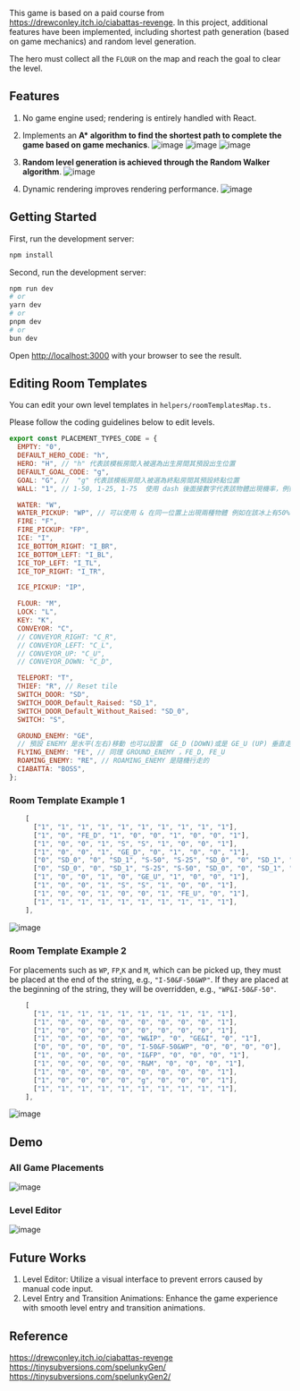 This game is based on a paid course from https://drewconley.itch.io/ciabattas-revenge.
In this project, additional features have been implemented, including shortest path generation (based on game mechanics) and random level generation.

The hero must collect all the `FLOUR` on the map and reach the goal to clear the level.

## Features

1. No game engine used; rendering is entirely handled with React.

2. Implements an **A\* algorithm to find the shortest path to complete the game based on game mechanics**.
   ![image](/public/ice_path.png)
   ![image](/public/path_2.png)
   ![image](/public/path_3.png)

3. **Random level generation is achieved through the Random Walker algorithm**.
   ![image](/public/random%20(1).gif)

4. Dynamic rendering improves rendering performance.
  ![image](/public/dynamic_render.gif)
  

## Getting Started

First, run the development server:

```bash
npm install
```

Second, run the development server:

```bash
npm run dev
# or
yarn dev
# or
pnpm dev
# or
bun dev
```

Open [http://localhost:3000](http://localhost:3000) with your browser to see the result.

## Editing Room Templates

You can edit your own level templates in `helpers/roomTemplatesMap.ts.`

Please follow the coding guidelines below to edit levels.

```javascript
export const PLACEMENT_TYPES_CODE = {
  EMPTY: "0",
  DEFAULT_HERO_CODE: "h",
  HERO: "H", // "h" 代表該模板房間入被選為出生房間其預設出生位置
  DEFAULT_GOAL_CODE: "g",
  GOAL: "G", //  "g" 代表該模板房間入被選為終點房間其預設終點位置
  WALL: "1", // 1-50, 1-25, 1-75  使用 dash 後面接數字代表該物體出現機率，例如 1-50 代表 WALL 出現機率 50%

  WATER: "W",
  WATER_PICKUP: "WP", // 可以使用 & 在同一位置上出現兩種物體 例如在該冰上有50%機率出現 WATER_PICKUP 則 "I&WP-50"
  FIRE: "F",
  FIRE_PICKUP: "FP",
  ICE: "I",
  ICE_BOTTOM_RIGHT: "I_BR",
  ICE_BOTTOM_LEFT: "I_BL",
  ICE_TOP_LEFT: "I_TL",
  ICE_TOP_RIGHT: "I_TR",

  ICE_PICKUP: "IP",

  FLOUR: "M",
  LOCK: "L",
  KEY: "K",
  CONVEYOR: "C",
  // CONVEYOR_RIGHT: "C_R",
  // CONVEYOR_LEFT: "C_L",
  // CONVEYOR_UP: "C_U",
  // CONVEYOR_DOWN: "C_D",

  TELEPORT: "T",
  THIEF: "R", // Reset tile
  SWITCH_DOOR: "SD",
  SWITCH_DOOR_Default_Raised: "SD_1",
  SWITCH_DOOR_Default_Without_Raised: "SD_0",
  SWITCH: "S",

  GROUND_ENEMY: "GE",
  // 預設 ENEMY 是水平(左右)移動 也可以設置  GE_D (DOWN)或是 GE_U (UP) 垂直走
  FLYING_ENEMY: "FE", // 同理 GROUND_ENEMY ，FE_D, FE_U
  ROAMING_ENEMY: "RE", // ROAMING_ENEMY 是隨機行走的
  CIABATTA: "BOSS",
};
```

### Room Template Example 1

```javascript
    [
      ["1", "1", "1", "1", "1", "1", "1", "1", "1", "1"],
      ["1", "0", "FE_D", "1", "0", "0", "1", "0", "0", "1"],
      ["1", "0", "0", "1", "S", "S", "1", "0", "0", "1"],
      ["1", "0", "0", "1", "GE_D", "0", "1", "0", "0", "1"],
      ["0", "SD_0", "0", "SD_1", "S-50", "S-25", "SD_0", "0", "SD_1", "0"],
      ["0", "SD_0", "0", "SD_1", "S-25", "S-50", "SD_0", "0", "SD_1", "0"],
      ["1", "0", "0", "1", "0", "GE_U", "1", "0", "0", "1"],
      ["1", "0", "0", "1", "S", "S", "1", "0", "0", "1"],
      ["1", "0", "0", "1", "0", "0", "1", "FE_U", "0", "1"],
      ["1", "1", "1", "1", "1", "1", "1", "1", "1", "1"],
    ],
```

![image](/public/2.gif)

### Room Template Example 2

For placements such as `WP`, `FP`,`K` and `M`, which can be picked up, they must be placed at the end of the string, e.g., `"I-50&F-50&WP"`. If they are placed at the beginning of the string, they will be overridden, e.g., `"WP&I-50&F-50"`.

```javascript
    [
      ["1", "1", "1", "1", "1", "1", "1", "1", "1", "1"],
      ["1", "0", "0", "0", "0", "0", "0", "0", "0", "1"],
      ["1", "0", "0", "0", "0", "0", "0", "0", "0", "1"],
      ["1", "0", "0", "0", "0", "W&IP", "0", "GE&I", "0", "1"],
      ["0", "0", "0", "0", "0", "I-50&F-50&WP", "0", "0", "0", "0"],
      ["1", "0", "0", "0", "0", "I&FP", "0", "0", "0", "1"],
      ["1", "0", "0", "0", "0", "R&M", "0", "0", "0", "1"],
      ["1", "0", "0", "0", "0", "0", "0", "0", "0", "1"],
      ["1", "0", "0", "0", "0", "g", "0", "0", "0", "1"],
      ["1", "1", "1", "1", "1", "1", "1", "1", "1", "1"],
    ],
```

![image](/public/3.gif)

## Demo

### All Game Placements

![image](/public/all.png)

<!-- [![Demo](https://i.imgur.com/jY0A8Ge.png)](https://youtu.be/L0lZiz0Harg "demo")

[![Demo2](https://i.imgur.com/cbusTjL.png)](https://youtu.be/TXq1DlpzvV8 "demo2") -->

### Level Editor

![image](/public/editor.gif)

## Future Works

1. Level Editor: Utilize a visual interface to prevent errors caused by manual code input.
2. Level Entry and Transition Animations: Enhance the game experience with smooth level entry and transition animations.

## Reference

https://drewconley.itch.io/ciabattas-revenge
https://tinysubversions.com/spelunkyGen/
https://tinysubversions.com/spelunkyGen2/
